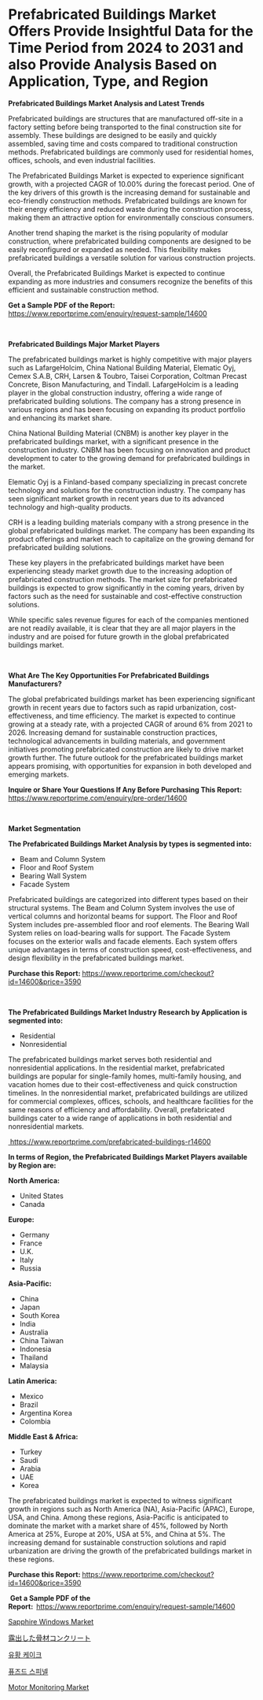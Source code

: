 <p><h1>Prefabricated Buildings Market Offers Provide Insightful Data for the Time Period from 2024 to 2031 and also Provide Analysis Based on Application, Type, and Region</h1></p><p><strong>Prefabricated Buildings Market Analysis and Latest Trends</strong></p>
<p><p>Prefabricated buildings are structures that are manufactured off-site in a factory setting before being transported to the final construction site for assembly. These buildings are designed to be easily and quickly assembled, saving time and costs compared to traditional construction methods. Prefabricated buildings are commonly used for residential homes, offices, schools, and even industrial facilities.</p><p>The Prefabricated Buildings Market is expected to experience significant growth, with a projected CAGR of 10.00% during the forecast period. One of the key drivers of this growth is the increasing demand for sustainable and eco-friendly construction methods. Prefabricated buildings are known for their energy efficiency and reduced waste during the construction process, making them an attractive option for environmentally conscious consumers.</p><p>Another trend shaping the market is the rising popularity of modular construction, where prefabricated building components are designed to be easily reconfigured or expanded as needed. This flexibility makes prefabricated buildings a versatile solution for various construction projects.</p><p>Overall, the Prefabricated Buildings Market is expected to continue expanding as more industries and consumers recognize the benefits of this efficient and sustainable construction method.</p></p>
<p><strong>Get a Sample PDF of the Report:&nbsp;</strong> <a href="https://www.reportprime.com/enquiry/request-sample/14600">https://www.reportprime.com/enquiry/request-sample/14600</a></p>
<p>&nbsp;</p>
<p><strong>Prefabricated Buildings Major Market Players</strong></p>
<p><p>The prefabricated buildings market is highly competitive with major players such as LafargeHolcim, China National Building Material, Elematic Oyj, Cemex S.A.B, CRH, Larsen & Toubro, Taisei Corporation, Coltman Precast Concrete, Bison Manufacturing, and Tindall. LafargeHolcim is a leading player in the global construction industry, offering a wide range of prefabricated building solutions. The company has a strong presence in various regions and has been focusing on expanding its product portfolio and enhancing its market share.</p><p>China National Building Material (CNBM) is another key player in the prefabricated buildings market, with a significant presence in the construction industry. CNBM has been focusing on innovation and product development to cater to the growing demand for prefabricated buildings in the market.</p><p>Elematic Oyj is a Finland-based company specializing in precast concrete technology and solutions for the construction industry. The company has seen significant market growth in recent years due to its advanced technology and high-quality products.</p><p>CRH is a leading building materials company with a strong presence in the global prefabricated buildings market. The company has been expanding its product offerings and market reach to capitalize on the growing demand for prefabricated building solutions.</p><p>These key players in the prefabricated buildings market have been experiencing steady market growth due to the increasing adoption of prefabricated construction methods. The market size for prefabricated buildings is expected to grow significantly in the coming years, driven by factors such as the need for sustainable and cost-effective construction solutions.</p><p>While specific sales revenue figures for each of the companies mentioned are not readily available, it is clear that they are all major players in the industry and are poised for future growth in the global prefabricated buildings market.</p></p>
<p>&nbsp;</p>
<p><strong>What Are The Key Opportunities For Prefabricated Buildings Manufacturers?</strong></p>
<p><p>The global prefabricated buildings market has been experiencing significant growth in recent years due to factors such as rapid urbanization, cost-effectiveness, and time efficiency. The market is expected to continue growing at a steady rate, with a projected CAGR of around 6% from 2021 to 2026. Increasing demand for sustainable construction practices, technological advancements in building materials, and government initiatives promoting prefabricated construction are likely to drive market growth further. The future outlook for the prefabricated buildings market appears promising, with opportunities for expansion in both developed and emerging markets.</p></p>
<p><strong>Inquire or Share Your Questions If Any Before Purchasing This Report:</strong> <a href="https://www.reportprime.com/enquiry/pre-order/14600">https://www.reportprime.com/enquiry/pre-order/14600</a></p>
<p>&nbsp;</p>
<p><strong>Market Segmentation</strong></p>
<p><strong>The Prefabricated Buildings Market Analysis by types is segmented into:</strong></p>
<p><ul><li>Beam and Column System</li><li>Floor and Roof System</li><li>Bearing Wall System</li><li>Facade System</li></ul></p>
<p><p>Prefabricated buildings are categorized into different types based on their structural systems. The Beam and Column System involves the use of vertical columns and horizontal beams for support. The Floor and Roof System includes pre-assembled floor and roof elements. The Bearing Wall System relies on load-bearing walls for support. The Facade System focuses on the exterior walls and facade elements. Each system offers unique advantages in terms of construction speed, cost-effectiveness, and design flexibility in the prefabricated buildings market.</p></p>
<p><strong>Purchase this Report:&nbsp;</strong><a href="https://www.reportprime.com/checkout?id=14600&price=3590">https://www.reportprime.com/checkout?id=14600&price=3590</a></p>
<p>&nbsp;</p>
<p><strong>The Prefabricated Buildings Market Industry Research by Application is segmented into:</strong></p>
<p><ul><li>Residential</li><li>Nonresidential</li></ul></p>
<p><p>The prefabricated buildings market serves both residential and nonresidential applications. In the residential market, prefabricated buildings are popular for single-family homes, multi-family housing, and vacation homes due to their cost-effectiveness and quick construction timelines. In the nonresidential market, prefabricated buildings are utilized for commercial complexes, offices, schools, and healthcare facilities for the same reasons of efficiency and affordability. Overall, prefabricated buildings cater to a wide range of applications in both residential and nonresidential markets.</p></p>
<p><a href="https://www.reportprime.com/prefabricated-buildings-r14600">&nbsp;https://www.reportprime.com/prefabricated-buildings-r14600</a></p>
<p><strong>In terms of Region, the Prefabricated Buildings Market Players available by Region are:</strong></p>
<p>
    <p> <strong> North America: </strong>
        <ul>
            <li>United States</li>
            <li>Canada</li>
        </ul>
        </p> 
    <p> <strong> Europe: </strong>
        <ul>
            <li>Germany</li>
            <li>France</li>
            <li>U.K.</li>
            <li>Italy</li>
            <li>Russia</li>
        </ul>
        </p> 
    <p> <strong> Asia-Pacific: </strong>
        <ul>
            <li>China</li>
            <li>Japan</li>
            <li>South Korea</li>
            <li>India</li>
            <li>Australia</li>
            <li>China Taiwan</li>
            <li>Indonesia</li>
            <li>Thailand</li>
            <li>Malaysia</li>
        </ul>
        </p> 
    <p> <strong> Latin America: </strong>
        <ul>
            <li>Mexico</li>
            <li>Brazil</li>
            <li>Argentina Korea</li>
            <li>Colombia</li>
        </ul>
        </p> 
    <p> <strong> Middle East & Africa: </strong>
        <ul>
            <li>Turkey</li>
            <li>Saudi</li>
            <li>Arabia</li>
            <li>UAE</li>
            <li>Korea</li>
        </ul>
    </p>
    </p>
<p><p>The prefabricated buildings market is expected to witness significant growth in regions such as North America (NA), Asia-Pacific (APAC), Europe, USA, and China. Among these regions, Asia-Pacific is anticipated to dominate the market with a market share of 45%, followed by North America at 25%, Europe at 20%, USA at 5%, and China at 5%. The increasing demand for sustainable construction solutions and rapid urbanization are driving the growth of the prefabricated buildings market in these regions.</p></p>
<p><strong>Purchase this Report: </strong><a href="https://www.reportprime.com/checkout?id=14600&price=3590">https://www.reportprime.com/checkout?id=14600&price=3590</a></p>
<p>&nbsp;<strong>Get a Sample PDF of the Report:&nbsp;&nbsp;</strong><a href="https://www.reportprime.com/enquiry/request-sample/14600">https://www.reportprime.com/enquiry/request-sample/14600</a></p>
<p><strong></strong></p>
<p><p><a href="https://issuu.com/reportprime-2/docs/sapphire-windows-market-size-2030.pptx">Sapphire Windows Market</a></p><p><a href="https://github.com/hilmi-2a/Market-Research-Report-List-1/blob/main/917941525472.md">露出した骨材コンクリート</a></p><p><a href="https://github.com/BrettWeberrt8767765/Market-Research-Report-List-1/blob/main/619118723191.md">유황 케이크</a></p><p><a href="https://github.com/nuekbpymrrz5/Market-Research-Report-List-1/blob/main/677162523190.md">퓨즈드 스피넬</a></p><p><a href="https://github.com/yoshih12/Market-Research-Report-List-2/blob/main/motor-monitoring-market.md">Motor Monitoring Market</a></p></p>
